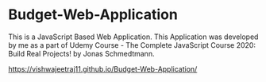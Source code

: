 # Budget-Web-Application
This is a JavaScript Based Web Application.
This Application was developed by me as a part of Udemy Course - The Complete JavaScript Course 2020: Build Real Projects! by Jonas Schmedtmann. 

https://vishwajeetraj11.github.io/Budget-Web-Application/
